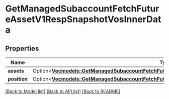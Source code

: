 # GetManagedSubaccountFetchFutureAssetV1RespSnapshotVosInnerData

## Properties

Name | Type | Description | Notes
------------ | ------------- | ------------- | -------------
**assets** | Option<[**Vec<models::GetManagedSubaccountFetchFutureAssetV1RespSnapshotVosInnerDataAssetsInner>**](GetManagedSubaccountFetchFutureAssetV1Resp_snapshotVos_inner_data_assets_inner.md)> |  | [optional]
**position** | Option<[**Vec<models::GetManagedSubaccountFetchFutureAssetV1RespSnapshotVosInnerDataPositionInner>**](GetManagedSubaccountFetchFutureAssetV1Resp_snapshotVos_inner_data_position_inner.md)> |  | [optional]

[[Back to Model list]](../README.md#documentation-for-models) [[Back to API list]](../README.md#documentation-for-api-endpoints) [[Back to README]](../README.md)


